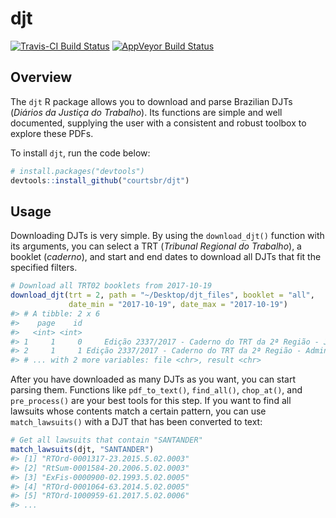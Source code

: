 # djt

[![Travis-CI Build Status](https://travis-ci.org/courtsbr/djt.svg?branch=master)](https://travis-ci.org/courtsbr/djt) [![AppVeyor Build Status](https://ci.appveyor.com/api/projects/status/github/courtsbr/djt?branch=master&svg=true)](https://ci.appveyor.com/project/courtsbr/djt)

## Overview

The `djt` R package allows you to download and parse Brazilian DJTs
(*Diários da Justiça do Trabalho*). Its functions are simple and well documented,
supplying the user with a consistent and robust toolbox to explore these PDFs.

To install `djt`, run the code below:

```r
# install.packages("devtools")
devtools::install_github("courtsbr/djt")
```

## Usage

Downloading DJTs is very simple. By using the `download_djt()` function
with its arguments, you can select a TRT (*Tribunal Regional do Trabalho*), a
booklet (*caderno*), and start and end dates to download all DJTs that fit the
specified filters.

```r
# Download all TRT02 booklets from 2017-10-19
download_djt(trt = 2, path = "~/Desktop/djt_files", booklet = "all",
             date_min = "2017-10-19", date_max = "2017-10-19")
#> # A tibble: 2 x 6
#>    page    id                                                           title       date
#>   <int> <int>                                                           <chr>     <date>
#> 1     1     0     Edição 2337/2017 - Caderno do TRT da 2ª Região - Judiciário 2017-10-19
#> 2     1     1 Edição 2337/2017 - Caderno do TRT da 2ª Região - Administrativo 2017-10-19
#> # ... with 2 more variables: file <chr>, result <chr>
```

After you have downloaded as many DJTs as you want, you can start parsing them.
Functions like `pdf_to_text()`, `find_all()`, `chop_at()`, and `pre_process()`
are your best tools for this step. If you want to find all lawsuits whose contents
match a certain pattern, you can use `match_lawsuits()` with a DJT that has been
converted to text:

```r
# Get all lawsuits that contain "SANTANDER"
match_lawsuits(djt, "SANTANDER")
#> [1] "RTOrd-0001317-23.2015.5.02.0003"
#> [2] "RtSum-0001584-20.2006.5.02.0003"
#> [3] "ExFis-0000900-02.1993.5.02.0005"
#> [4] "RTOrd-0001064-63.2014.5.02.0005"
#> [5] "RTOrd-1000959-61.2017.5.02.0006"
#> ...
```

